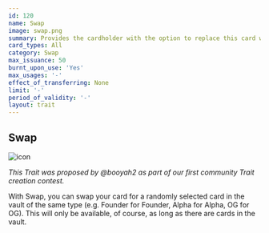 ```yaml
---
id: 120
name: Swap
image: swap.png
summary: Provides the cardholder with the option to replace this card with a randomly selected card from the vault of the same type. Only while vault cards are available.
card_types: All
category: Swap
max_issuance: 50
burnt_upon_use: 'Yes'
max_usages: '-'
effect_of_transferring: None
limit: '-'
period_of_validity: '-'
layout: trait
---
```


## Swap

![icon](/assets/images/trait-icons/{{page.image}})

*This Trait was proposed by @booyah2 as part of our first community Trait creation contest.* 

With Swap, you can swap your card for a randomly selected card in the vault of the same type (e.g. Founder for Founder, Alpha for Alpha, OG for OG). This will only be available, of course, as long as there are cards in the vault.
